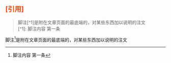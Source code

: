 ## <font color="#FF4500">[引用]</font><br />

>脚注[\^1]是附在文章页面的最底端的，对某些东西加以说明的注文  
>[\^1]: 脚注内容 第一条

脚注[^1]是附在文章页面的最底端的，对某些东西加以说明的注文  

[^1]: 脚注内容 第一条

